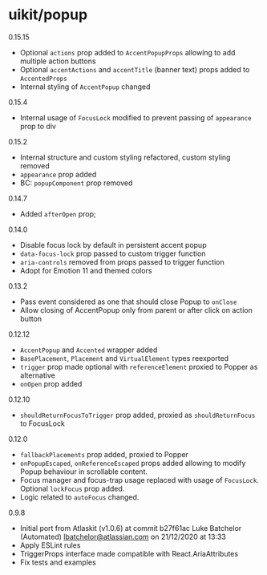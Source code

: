 # uikit/popup

0.15.15
- Optional `actions` prop added to `AccentPopupProps` allowing to add multiple action buttons
- Optional `accentActions` and `accentTitle` (banner text) props added to `AccentedProps`
- Internal styling of `AccentPopup` changed

0.15.4
- Internal usage of `FocusLock` modified to prevent passing of `appearance` prop to div

0.15.2
- Internal structure and custom styling refactored, custom styling removed
- `appearance` prop added
- BC: `popupComponent` prop removed

0.14.7
- Added `afterOpen` prop;

0.14.0
- Disable focus lock by default in persistent accent popup
- `data-focus-lock` prop passed to custom trigger function
- `aria-controls` removed from props passed to trigger function
- Adopt for Emotion 11 and themed colors

0.13.2
- Pass event considered as one that should close Popup to `onClose`
- Allow closing of AccentPopup only from parent or after click on action button  

0.12.12
- `AccentPopup` and `Accented` wrapper added
- `BasePlacement`, `Placement` and `VirtualElement` types reexported
- `trigger` prop made optional with `referenceElement` proxied to Popper as alternative
- `onOpen` prop added

0.12.10
- `shouldReturnFocusToTrigger` prop added, proxied as `shouldReturnFocus` to FocusLock

0.12.0
- `fallbackPlacements` prop added, proxied to Popper
- `onPopupEscaped`, `onReferenceEscaped` props added allowing to modify Popup behaviour in scrollable content.
- Focus manager and focus-trap usage replaced with usage of `FocusLock`. Optional `lockFocus` prop added.
- Logic related to `autoFocus` changed.

0.9.8
- Initial port from Atlaskit (v1.0.6) at commit b27f61ac Luke Batchelor (Automated) <lbatchelor@atlassian.com> on 21/12/2020 at 13:33
- Apply ESLint rules
- TriggerProps interface made compatible with React.AriaAttributes
- Fix tests and examples